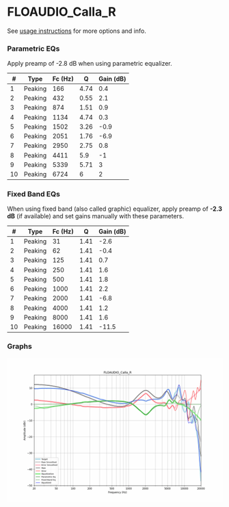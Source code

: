 # FLOAUDIO_Calla_R
See [usage instructions](https://github.com/jaakkopasanen/AutoEq#usage) for more options and info.

### Parametric EQs
Apply preamp of -2.8 dB when using parametric equalizer.

|   # | Type    |   Fc (Hz) |    Q |   Gain (dB) |
|-----|---------|-----------|------|-------------|
|   1 | Peaking |       166 | 4.74 |         0.4 |
|   2 | Peaking |       432 | 0.55 |         2.1 |
|   3 | Peaking |       874 | 1.51 |         0.9 |
|   4 | Peaking |      1134 | 4.74 |         0.3 |
|   5 | Peaking |      1502 | 3.26 |        -0.9 |
|   6 | Peaking |      2051 | 1.76 |        -6.9 |
|   7 | Peaking |      2950 | 2.75 |         0.8 |
|   8 | Peaking |      4411 | 5.9  |        -1   |
|   9 | Peaking |      5339 | 5.71 |         3   |
|  10 | Peaking |      6724 | 6    |         2   |

### Fixed Band EQs
When using fixed band (also called graphic) equalizer, apply preamp of **-2.3 dB** (if available) and set gains manually with these parameters.

|   # | Type    |   Fc (Hz) |    Q |   Gain (dB) |
|-----|---------|-----------|------|-------------|
|   1 | Peaking |        31 | 1.41 |        -2.6 |
|   2 | Peaking |        62 | 1.41 |        -0.4 |
|   3 | Peaking |       125 | 1.41 |         0.7 |
|   4 | Peaking |       250 | 1.41 |         1.6 |
|   5 | Peaking |       500 | 1.41 |         1.8 |
|   6 | Peaking |      1000 | 1.41 |         2.2 |
|   7 | Peaking |      2000 | 1.41 |        -6.8 |
|   8 | Peaking |      4000 | 1.41 |         1.2 |
|   9 | Peaking |      8000 | 1.41 |         1.6 |
|  10 | Peaking |     16000 | 1.41 |       -11.5 |

### Graphs
![](./FLOAUDIO_Calla_R.png)
